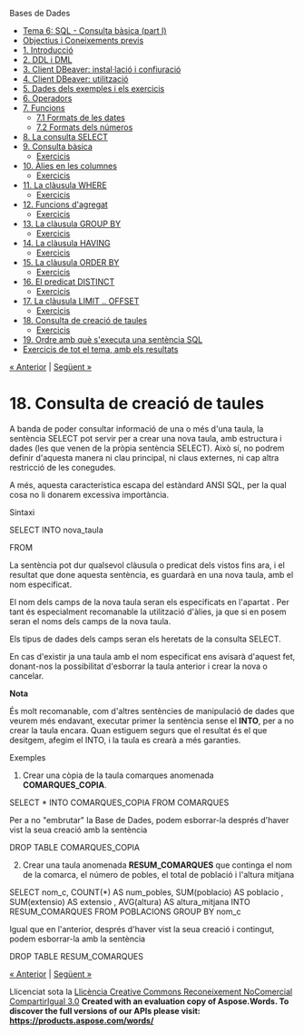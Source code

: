 Bases de Dades

- [Tema 6: SQL - Consulta bàsica (part I)](index.md)
- [Objectius i Coneixements previs](objectius_i_coneixements_previs.md)
- [1. Introducció](1_introducci.md)
- [2. DDL i DML](2_ddl_i_dml.md)
- [3. Client DBeaver: instal·lació i confiuració](3_client_dbeaver_installaci_i_confiuraci.md)
- [4. Client DBeaver: utilització](4_client_dbeaver_utilitzaci.md)
- [5. Dades dels exemples i els exercicis](5_dades_dels_exemples_i_els_exercicis.md)
- [6. Operadors](6_operadors.md)
- [7. Funcions](7_funcions.md) 
  - [7.1 Formats de les dates](71_formats_de_les_dates.md)
  - [7.2 Formats dels números](72_formats_dels_nmeros.md)
- [8. La consulta SELECT](8_la_consulta_select.md)
- [9. Consulta bàsica](9_consulta_bsica.md) 
  - [Exercicis](exercicis.md)
- [10. Àlies en les columnes](10_lies_en_les_columnes.md) 
  - [Exercicis](exercicis0.md)
- [11. La clàusula WHERE](11_la_clusula_where.md) 
  - [Exercicis](exercicis1.md)
- [12. Funcions d'agregat](12_funcions_dagregat.md) 
  - [Exercicis](exercicis2.md)
- [13. La clàusula GROUP BY](13_la_clusula_group_by.md) 
  - [Exercicis](exercicis3.md)
- [14. La clàusula HAVING](14_la_clusula_having.md) 
  - [Exercicis](exercicis4.md)
- [15. La clàusula ORDER BY](15_la_clusula_order_by.md) 
  - [Exercicis](exercicis5.md)
- [16. El predicat DISTINCT](16_el_predicat_distinct.md) 
  - [Exercicis](exercicis6.md)
- [17. La clàusula LIMIT .. OFFSET](17_la_clusula_limit__offset.md) 
  - [Exercicis](exercicis7.md)
- [18. Consulta de creació de taules](18_consulta_de_creaci_de_taules.md) 
  - [Exercicis](exercicis8.md)
- [19. Ordre amb què s'executa una sentència SQL](19_ordre_amb_qu_sexecuta_una_sentncia_sql.md)
- [Exercicis de tot el tema, amb els resultats](exercicis_de_tot_el_tema_amb_els_resultats.md)

[« Anterior](exercicis7.md) | [Següent »](exercicis8.md)
# <a name="main"></a>**18. Consulta de creació de taules**


A banda de poder consultar informació de una o més d'una taula, la sentència SELECT pot servir per a crear una nova taula, amb estructura i dades (les que venen de la pròpia sentència SELECT). Això sí, no podrem definir d'aquesta manera ni clau principal, ni claus externes, ni cap altra restricció de les conegudes.

A més, aquesta característica escapa del estàndard ANSI SQL, per la qual cosa no li donarem excessiva importància.

Sintaxi

SELECT <columnes> INTO nova\_taula 

FROM <taules>

La sentència pot dur qualsevol clàusula o predicat dels vistos fins ara, i el resultat que done aquesta sentència, es guardarà en una nova taula, amb el nom especificat.

El nom dels camps de la nova taula seran els especificats en l'apartat <columnes>. Per tant és especialment recomanable la utilització d'àlies, ja que si en posem seran el noms dels camps de la nova taula.

Els tipus de dades dels camps seran els heretats de la consulta SELECT.

En cas d'existir ja una taula amb el nom especificat ens avisarà d'aquest fet, donant-nos la possibilitat d'esborrar la taula anterior i crear la nova o cancelar.



**Nota**

És molt recomanable, com d'altres sentències de manipulació de dades que veurem més endavant, executar primer la sentència sense el **INTO**, per a no crear la taula encara. Quan estiguem segurs que el resultat és el que desitgem, afegim el INTO, i la taula es crearà a més garanties.

Exemples

1. Crear una còpia de la taula comarques anomenada **COMARQUES\_COPIA**.

SELECT \* INTO COMARQUES\_COPIA
FROM COMARQUES

Per a no "embrutar" la Base de Dades, podem esborrar-la després d'haver vist la seua creació amb la sentència

DROP TABLE COMARQUES\_COPIA

2. Crear una taula anomenada **RESUM\_COMARQUES** que continga el nom de la comarca, el número de pobles, el total de població i l'altura mitjana

SELECT nom\_c, COUNT(\*) AS num\_pobles, SUM(poblacio) AS poblacio , SUM(extensio) AS extensio , AVG(altura) AS altura\_mitjana INTO RESUM\_COMARQUES
FROM POBLACIONS
GROUP BY nom\_c

Igual que en l'anterior, després d'haver vist la seua creació i contingut, podem esborrar-la amb la sentència

DROP TABLE RESUM\_COMARQUES

[« Anterior](exercicis7.md) | [Següent »](exercicis8.md)

Llicenciat sota la [Llicència Creative Commons Reconeixement NoComercial CompartirIgual 3.0](http://creativecommons.org/licenses/by-nc-sa/3.0/)
**Created with an evaluation copy of Aspose.Words. To discover the full versions of our APIs please visit: https://products.aspose.com/words/**

